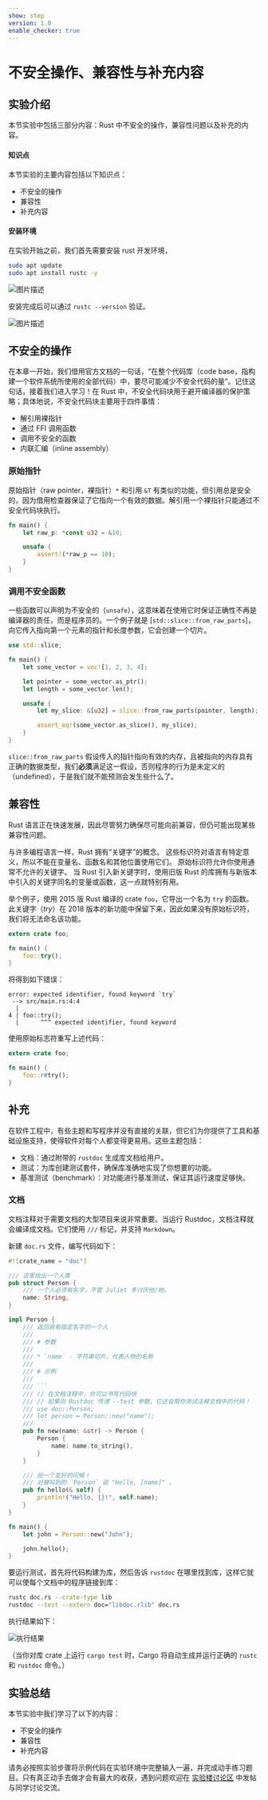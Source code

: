 ```yaml
---
show: step
version: 1.0
enable_checker: true
---
```


# 不安全操作、兼容性与补充内容

## 实验介绍

本节实验中包括三部分内容：Rust 中不安全的操作，兼容性问题以及补充的内容。

#### 知识点

本节实验的主要内容包括以下知识点：

- 不安全的操作
- 兼容性
- 补充内容

#### 安装环境

在实验开始之前，我们首先需要安装 rust 开发环境，

```bash
sudo apt update
sudo apt install rustc -y
```

![图片描述](https://dn-simplecloud.shiyanlou.com/questions/uid810810-20220216-1644973783064)

安装完成后可以通过 `rustc --version` 验证。

![图片描述](https://dn-simplecloud.shiyanlou.com/questions/uid810810-20220216-1644973867988)

## 不安全的操作

在本章一开始，我们借用官方文档的一句话，“在整个代码库（code base，指构建一个软件系统所使用的全部代码）中，要尽可能减少不安全代码的量”。记住这句话，接着我们进入学习！在 Rust 中，不安全代码块用于避开编译器的保护策略；具体地说，不安全代码块主要用于四件事情：

- 解引用裸指针
- 通过 FFI 调用函数
- 调用不安全的函数
- 内联汇编（inline assembly）

### 原始指针

原始指针（raw pointer，裸指针）`*` 和引用 `&T` 有类似的功能，但引用总是安全的，因为借用检查器保证了它指向一个有效的数据。解引用一个裸指针只能通过不安全代码块执行。

```rust
fn main() {
    let raw_p: *const u32 = &10;

    unsafe {
        assert!(*raw_p == 10);
    }
}
```

### 调用不安全函数

一些函数可以声明为不安全的（`unsafe`），这意味着在使用它时保证正确性不再是编译器的责任，而是程序员的。一个例子就是 [`std::slice::from_raw_parts`]，向它传入指向第一个元素的指针和长度参数，它会创建一个切片。

```rust
use std::slice;

fn main() {
    let some_vector = vec![1, 2, 3, 4];

    let pointer = some_vector.as_ptr();
    let length = some_vector.len();

    unsafe {
        let my_slice: &[u32] = slice::from_raw_parts(pointer, length);

        assert_eq!(some_vector.as_slice(), my_slice);
    }
}
```

`slice::from_raw_parts` 假设传入的指针指向有效的内存，且被指向的内存具有正确的数据类型，我们**必须**满足这一假设，否则程序的行为是未定义的（undefined），于是我们就不能预测会发生些什么了。

## 兼容性

Rust 语言正在快速发展，因此尽管努力确保尽可能向前兼容，但仍可能出现某些兼容性问题。

与许多编程语言一样，Rust 拥有“关键字”的概念。 这些标识符对语言有特定意义，所以不能在变量名、函数名和其他位置使用它们。 原始标识符允许你使用通常不允许的关键字。 当 Rust 引入新关键字时，使用旧版 Rust 的库拥有与新版本中引入的关键字同名的变量或函数，这一点就特别有用。

举个例子，使用 2015 版 Rust 编译的 crate `foo`，它导出一个名为 `try` 的函数。 此关键字（_try_）在 2018 版本的新功能中保留下来，因此如果没有原始标识符，我们将无法命名该功能。

```rust
extern crate foo;

fn main() {
    foo::try();
}
```

将得到如下错误：

```text
error: expected identifier, found keyword `try`
 --> src/main.rs:4:4
  |
4 | foo::try();
  |      ^^^ expected identifier, found keyword
```

使用原始标志符重写上述代码：

```rust
extern crate foo;

fn main() {
    foo::r#try();
}
```

## 补充

在软件工程中，有些主题和写程序并没有直接的关联，但它们为你提供了工具和基础设施支持，使得软件对每个人都变得更易用。这些主题包括：

- 文档：通过附带的 `rustdoc` 生成库文档给用户。
- 测试：为库创建测试套件，确保库准确地实现了你想要的功能。
- 基准测试（benchmark）：对功能进行基准测试，保证其运行速度足够快。

### 文档

文档注释对于需要文档的大型项目来说非常重要。当运行 Rustdoc，文档注释就会编译成文档。它们使用 `///` 标记，并支持 `Markdown`。

新建 `doc.rs` 文件，编写代码如下：

````rust
#![crate_name = "doc"]

/// 这里给出一个人类
pub struct Person {
    /// 一个人必须有名字，不管 Juliet 多讨厌他/她。
    name: String,
}

impl Person {
    /// 返回具有指定名字的一个人
    ///
    /// # 参数
    ///
    /// * `name` - 字符串切片，代表人物的名称
    ///
    /// # 示例
    ///
    /// ```
    /// // 在文档注释中，你可以书写代码块
    /// // 如果向 Rustdoc 传递 --test 参数，它还会帮你测试注释文档中的代码！
    /// use doc::Person;
    /// let person = Person::new("name");
    /// ```
    pub fn new(name: &str) -> Person {
        Person {
            name: name.to_string(),
        }
    }

    /// 给一个友好的问候！
    /// 对被叫到的 `Person` 说 "Hello, [name]" 。
    pub fn hello(& self) {
        println!("Hello, {}!", self.name);
    }
}

fn main() {
    let john = Person::new("John");

    john.hello();
}
````

要运行测试，首先将代码构建为库，然后告诉 `rustdoc` 在哪里找到库，这样它就可以使每个文档中的程序链接到库：

```bash
rustc doc.rs --crate-type lib
rustdoc --test --extern doc="libdoc.rlib" doc.rs
```

执行结果如下：

![执行结果](https://doc.shiyanlou.com/courses/uid1172186-20200107-1578382945)

（当你对库 crate 上运行 `cargo test` 时，Cargo 将自动生成并运行正确的 `rustc` 和 `rustdoc` 命令。）

## 实验总结

本节实验中我们学习了以下的内容：

- 不安全的操作
- 兼容性
- 补充内容

请务必按照实验步骤将示例代码在实验环境中完整输入一遍，并完成动手练习题目。只有真正动手去做才会有最大的收获，遇到问题欢迎在 [实验楼讨论区](https://www.shiyanlou.com/questions/) 中发帖与同学讨论交流。
